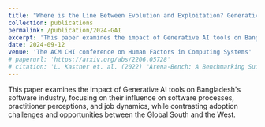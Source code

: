 ```yaml
---
title: "Where is the Line Between Evolution and Exploitation? Generative AI and the Postcolonial Software Landscape in the Global South"
collection: publications
permalink: /publication/2024-GAI
excerpt: 'This paper examines the impact of Generative AI tools on Bangladesh's software industry, focusing on their influence on software processes, practitioner perceptions, and job dynamics, while contrasting adoption challenges and opportunities between the Global South and the West.'
date: 2024-09-12
venue: 'The ACM CHI conference on Human Factors in Computing Systems'
# paperurl: 'https://arxiv.org/abs/2206.05728'
# citation: 'L. Kastner et. al. (2022) "Arena-Bench: A Benchmarking Suite for Obstacle Avoidance Approaches in Highly Dynamic Environments" Robotics and Automation Letters.'
---
```

This paper examines the impact of Generative AI tools on Bangladesh's software industry, focusing on their influence on software processes, practitioner perceptions, and job dynamics, while contrasting adoption challenges and opportunities between the Global South and the West.

<!-- [Download paper here](https://arxiv.org/abs/2206.05728) -->

<!-- Recommended citation: L. Kastner et. al. (2022) "Arena-Bench: A Benchmarking Suite for Obstacle Avoidance Approaches in Highly Dynamic Environments" Robotics and Automation Letters. -->